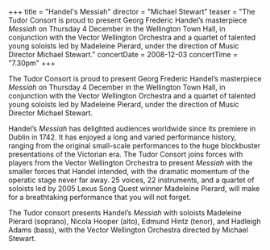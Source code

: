 +++
title = "Handel's Messiah"
director = "Michael Stewart"
teaser = "The Tudor Consort is proud to present Georg Frederic Handel’s masterpiece *Messiah* on Thursday 4 December in the Wellington Town Hall, in conjunction with the Vector Wellington Orchestra and a quartet of talented young soloists led by Madeleine Pierard, under the direction of Music Director Michael Stewart."
concertDate = 2008-12-03
concertTime = "7.30pm"
+++

The Tudor Consort is proud to present Georg Frederic Handel’s masterpiece *Messiah* on Thursday 4 December in the Wellington Town Hall, in conjunction with the Vector Wellington Orchestra and a quartet of talented young soloists led by Madeleine Pierard, under the direction of Music Director Michael Stewart.


Handel’s *Messiah* has delighted audiences worldwide since its premiere in Dublin in 1742. It has enjoyed a long and varied performance history, ranging from the original small-scale performances to the huge blockbuster presentations of the Victorian era. The Tudor Consort joins forces with players from the Vector Wellington Orchestra to present *Messiah* with the smaller forces that Handel intended, with the dramatic momentum of the operatic stage never far away. 25 voices, 22 instruments, and a quartet of soloists led by 2005 Lexus Song Quest winner Madeleine Pierard, will make for a breathtaking performance that you will not forget.


The Tudor consort presents Handel’s *Messiah* with soloists Madeleine Pierard (soprano), Nicola Hooper (alto), Edmund Hintz (tenor), and Hadleigh Adams (bass), with the Vector Wellington Orchestra directed by Michael Stewart.
